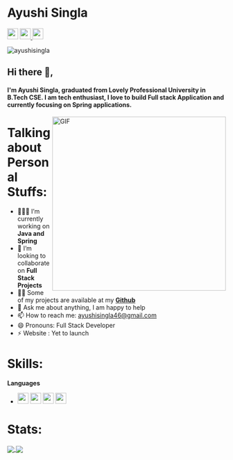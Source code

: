 
# Ayushi Singla
<p>
<a href="https://twitter.com/ayushisingla46"><img src="https://aleen42.github.io/badges/src/twitter.svg" height=25></a> 
<!-- <a href=""><img src="https://aleen42.github.io/badges/src/medium.svg" height=25></a>  -->
<a href="https://www.linkedin.com/in/ayushisingla/"><img src="https://img.shields.io/badge/linkedin-%230077B5.svg?&style=for-the-badge&logo=linkedin&logoColor=white" height=25>
<a href="https://www.instagram.com/ayushisingla._/"><img src="https://img.shields.io/badge/instagram-%23E4405F.svg?&style=for-the-badge&logo=instagram&logoColor=white" height=25>
<!-- <a href=""><img src="https://aleen42.github.io/badges/src/stackoverflow.svg" height=25> -->
 </a> 
</p>
 
<p align="left"> <img src="https://komarev.com/ghpvc/?username=ayushisingla" alt="ayushisingla" /> </p> 
  
## Hi there 👋,           
#### I'm Ayushi Singla, graduated from Lovely Professional University in B.Tech CSE.  I am tech enthusiast, I love to build Full stack Application and currently focusing on Spring applications.  

<img align="right" alt="GIF" src="https://miro.medium.com/max/875/1*Urc28sbnORGOW5oyohQ06g.gif" width="400px" />  

# Talking about Personal Stuffs:

- 👨🏽‍💻 I’m currently working on **Java and Spring**
- 👯 I’m looking to collaborate on **Full Stack Projects**
- 👨‍💻 Some of my projects are available at my <a href="https://github.com/ayushisingla?tab=repositories">**Github**</a>
- 💬 Ask me about anything, I am happy to help
- 📫 How to reach me: ayushisingla46@gmail.com
- 😄 Pronouns: Full Stack Developer
- ⚡ Website : Yet to launch

# Skills:

**Languages**
 * <img src ="https://img.shields.io/badge/java-%23ED8B00.svg?&style=for-the-badge&logo=java&logoColor=white" height=25> <img src ="https://camo.githubusercontent.com/d423cf12cc9ec53976db472d8844305e3f324418/68747470733a2f2f696d672e736869656c64732e696f2f62616467652f2d4a6176615363726970742d626c61636b3f7374796c653d666c61742d737175617265266c6f676f3d6a617661736372697074" height=25> <img src ="https://img.shields.io/badge/html5%20-%23E34F26.svg?&style=for-the-badge&logo=html5&logoColor=white" height=25> <img src ="https://img.shields.io/badge/css3%20-%231572B6.svg?&style=for-the-badge&logo=css3&logoColor=white" height=25> 
 
 # Stats:

<a href="">
  <img src="https://github-readme-stats.vercel.app/api?username=ayushisingla&count_private=true" align="center"/>
</a>
<a href="">
  <img src="https://github-readme-stats.vercel.app/api/top-langs/?username=ayushisingla&layout=compact" align="center"/>
</a>
